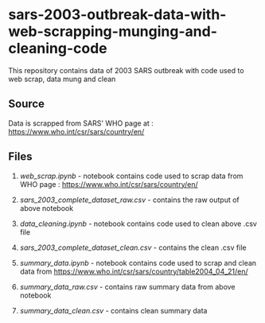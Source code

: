 # sars-2003-outbreak-data-with-web-scrapping-munging-and-cleaning-code
This repository contains data of 2003 SARS outbreak with code used to web scrap, data mung and clean

## Source
Data is scrapped from SARS' WHO page at : https://www.who.int/csr/sars/country/en/

## Files
1. *web_scrap.ipynb* - notebook contains code used to scrap data from WHO page : https://www.who.int/csr/sars/country/en/
2. *sars_2003_complete_dataset_raw.csv* - contains the raw output of above notebook

3. *data_cleaning.ipynb* - notebook contains code used to clean above .csv file
4. *sars_2003_complete_dataset_clean.csv* - contains the clean .csv file

5. *summary_data.ipynb* - notebook contains code used to scrap and clean data from https://www.who.int/csr/sars/country/table2004_04_21/en/
6. *summary_data_raw.csv* - contains raw summary data from above notebook
7. *summary_data_clean.csv* - contains clean summary data 
